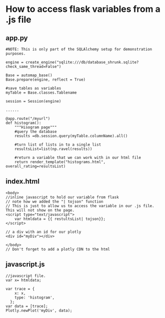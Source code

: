 # How to access flask variables from a .js file
## app.py
    #NOTE: This is only part of the SQLAlchemy setup for demonstration purposes. 
    
    engine = create_engine("sqlite:///db/database_shrunk.sqlite?check_same_thread=False")
    
    Base = automap_base()
    Base.prepare(engine, reflect = True)

    #save tables as variables
    myTable = Base.classes.Tablename
    
    session = Session(engine)
    
    ......
    
    @app.route("/myurl")
    def histogram():
        """Hisogram page"""
        #query the database
        results =db.session.query(myTable.columnName).all()
        
        #turn list of lists in to a single list
        resultsList=list(np.ravel(results))
        
        #return a variable that we can work with in our html file
        return render_template("histograms.html", overall_rating=resultsList)

## index.html
    <body>
    //inline javascript to hold our variable from flask
    // note how we added the "| tojson" function
    // This is just to allow us to access the variable in our .js file. This will not show on the page. 
    <script type="text/javascript">
        var htmldata = {{ restultsList| tojson}};
    </script>
  
    // a div with an id for our plotly 
    <div id="myDiv"></div>
    
    </body>
    // Don't forget to add a plotly CDN to the html
## javascript.js
    //javascript file. 
    var x= htmldata;

    var trace = {
        x: x,
        type: 'histogram',
      };
    var data = [trace];
    Plotly.newPlot('myDiv', data);


    
    
